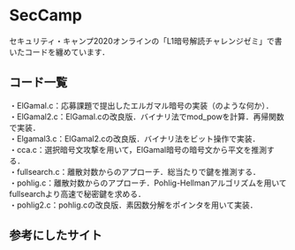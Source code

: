 # SecCamp

セキュリティ・キャンプ2020オンラインの「L1暗号解読チャレンジゼミ」で書いたコードを纏めています．  
## コード一覧
・ElGamal.c：応募課題で提出したエルガマル暗号の実装（のような何か）．  
・ElGamal2.c：ElGamal.cの改良版．バイナリ法でmod_powを計算．再帰関数で実装．    
・Elgamal3.c：ElGamal2.cの改良版．バイナリ法をビット操作で実装．   
・cca.c：選択暗号文攻撃を用いて，ElGamal暗号の暗号文から平文を推測する．  
・fullsearch.c：離散対数からのアプローチ．総当たりで鍵を推測する．  
・pohlig.c：離散対数からのアプローチ．Pohlig-Hellmanアルゴリズムを用いてfullsearchより高速で秘密鍵を求める．  
・pohlig2.c：pohlig.cの改良版．素因数分解をポインタを用いて実装．


## 参考にしたサイト  
